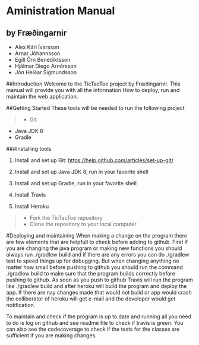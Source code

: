 Aministration Manual
===================
by Fræðingarnir
---------------------


* Alex Kári Ívarsson
* Arnar Jóhannsson
* Egill Örn Benediktsson
* Hjálmar Diego Arnórsson
* Jón Heiðar Sigmundsson


##Introduction
Welcome to the TicTacToe project by Fræðingarnir. This manual will provide you with all the information How to deploy, run and maintain the web application.


##Getting Started 
These tools will be needed to run the following project


>* Git	
* Java JDK 8
* Gradle


###Installing tools


 1. Install and set up Git: https://help.github.com/articles/set-up-git/

 2. Install and set up Java JDK 8, run in your favorite shell

 
 3. Install and set up Gradle, run in your favorite shell
 
 
 4. Install Travis

 
 5. Install Heroku

 
 >* Fork the TicTacToe repository 
 >* Clone the repository to your local computer


#Deploying and maintaining
When making a change on the program there are few elements that are helpfull to check before adding to github. First if you are changing the java program or making new functions you should
always run ./gradlew build and if there are any errors you can do ./gradlew test to speed things up for debugging. But when changing anything no matter how small before pushing to github you should
run the command ./gradlew build to make sure that the program builds correctly before pushing to github. As soon as you push to github Travis will run the program like ./gradlew build and after 
heroku will build the program and deploy the app. If there are nay changes made that would not build or app would crash the colliberator of heroku will get e-mail and the devoloper would get notification.


To maintain and check if the program is up to date and running all you need to do is log on github and see readme file to check if travis is green. You can also see the codecoverage to check if the tests for 
the classes are sufficient if you are making changes.



